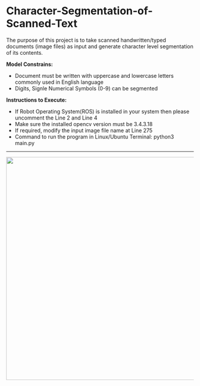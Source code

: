 # Character-Segmentation-of-Scanned-Text

The purpose of this project is to take scanned handwritten/typed documents (image files) as input and 
generate character level segmentation of its contents. 

**Model Constrains:**
* Document must be written with uppercase and lowercase letters commonly used in English language
* Digits, Signle Numerical Symbols (0-9) can be segmented 

**Instructions to Execute:**
* If Robot Operating System(ROS) is installed in your system then please uncomment the Line 2 and Line 4
* Make sure the installed opencv version must be 3.4.3.18
* If required, modify the input image file name at Line 275 
* Command to run the program in Linux/Ubuntu Terminal: python3 main.py
--------------------------------------------------------------------------------------------------------------
<img src="https://i.imgur.com/xHHcHxO.png" width="900" height="600"/>
